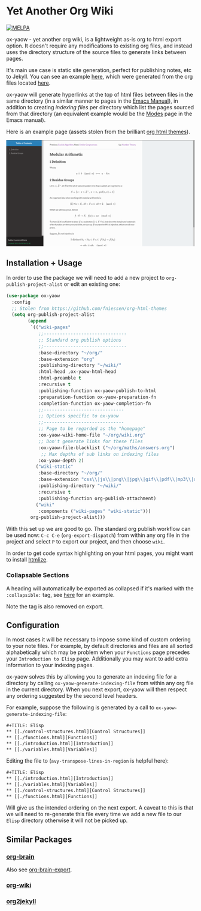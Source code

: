 # Yet Another Org Wiki
[![MELPA](https://melpa.org/packages/ox-yaow-badge.svg)](https://melpa.org/#/ox-yaow)

ox-yaow - yet another org wiki, is a lightweight as-is org to html export option. It doesn't require any modifications to existing org files, and instead uses the directory structure of the source files to generate links between pages.

It's main use case is static site generation, perfect for publishing notes, etc to Jekyll. You can see an example [here](https://laurencewarne.github.io/wiki/wiki.html), which were generated from the org files located [here](https://github.com/LaurenceWarne/org-files).

ox-yaow will generate hyperlinks at the top of html files between files in the same directory (in a similar manner to pages in the [Emacs Manual](https://www.gnu.org/software/emacs/manual/html_node/emacs/index.html)), in addition to creating *indexing files* per directory which list the pages sourced from that directory (an equivalent example would be the [Modes](https://www.gnu.org/software/emacs/manual/html_node/emacs/Modes.html#Modes) page in the Emacs manual).

Here is an example page (assets stolen from the brilliant [org html themes](https://github.com/fniessen/org-html-themes)).

![ox-yaow example](assets/ox-yaow-example.png)

## Installation + Usage

In order to use the package we will need to add a new project to ```org-publish-project-alist``` or edit an existing one:

```lisp
(use-package ox-yaow
  :config
  ;; Stolen from https://github.com/fniessen/org-html-themes
  (setq org-publish-project-alist
        (append
         `(("wiki-pages"
            ;;-------------------------------
            ;; Standard org publish options
            ;;-------------------------------
            :base-directory "~/org/"
            :base-extension "org"
            :publishing-directory "~/wiki/"
            :html-head ,ox-yaow-html-head
            :html-preamble t
            :recursive t
            :publishing-function ox-yaow-publish-to-html
            :preparation-function ox-yaow-preparation-fn
            :completion-function ox-yaow-completion-fn
            ;;------------------------------
            ;; Options specific to ox-yaow
            ;;------------------------------
            ;; Page to be regarded as the "homepage"
            :ox-yaow-wiki-home-file "~/org/wiki.org"
            ;; Don't generate links for these files
            :ox-yaow-file-blacklist ("~/org/maths/answers.org")
             ;; Max depths of sub links on indexing files
            :ox-yaow-depth 2)
           ("wiki-static"
            :base-directory "~/org/"
            :base-extension "css\\|js\\|png\\|jpg\\|gif\\|pdf\\|mp3\\|ogg\\|swf"
            :publishing-directory "~/wiki/"
            :recursive t
            :publishing-function org-publish-attachment)
           ("wiki"
            :components ("wiki-pages" "wiki-static")))
         org-publish-project-alist)))
```

With this set up we are good to go. The standard org publish workflow can be used now: ```C-c C-e``` (```org-export-dispatch```) from within any org file in the project and select ```P``` to export our project, and then choose `wiki`.

In order to get code syntax highlighting on your html pages, you might want to install [htmlize](https://github.com/hniksic/emacs-htmlize).

### Collapsable Sections

A heading will automatically be exported as collapsed if it's marked with the `:collapsible:` tag, see [here](https://laurencewarne.github.io/wiki/maths/euler-library.html#org68369a9) for an example.

Note the tag is also removed on export.

## Configuration

In most cases it will be necessary to impose some kind of custom ordering to your note files. For example, by default directories and files are all sorted alphabetically which may be problem when your ```Functions``` page precedes your ```Introduction to Elisp``` page. Additionally you may want to add extra information to your indexing pages.

ox-yaow solves this by allowing you to generate an indexing file for a directory by calling ```ox-yaow-generate-indexing-file``` from within any org file in the current directory. When you next export, ox-yaow will then respect any ordering suggested by the second level headers.

For example, suppose the following is generated by a call to ```ox-yaow-generate-indexing-file```:

```
#+TITLE: Elisp
** [[./control-structures.html][Control Structures]]
** [[./functions.html][Functions]]
** [[./introduction.html][Introduction]]
** [[./variables.html][Variables]]
```

Editing the file to (`avy-transpose-lines-in-region` is helpful here):

```
#+TITLE: Elisp
** [[./introduction.html][Introduction]]
** [[./variables.html][Variables]]
** [[./control-structures.html][Control Structures]]
** [[./functions.html][Functions]]
```

Will give us the intended ordering on the next export.  A caveat to this is that we will need to re-generate this file every time we add a new file to our `Elisp` directory otherwise it will not be picked up.

## Similar Packages

### [org-brain](https://github.com/Kungsgeten/org-brain)

Also see [org-brain-export](https://github.com/Kungsgeten/org-brain-export).

### [org-wiki](https://github.com/caiorss/org-wiki)

### [org2jekyll](https://github.com/ardumont/org2jekyll)

